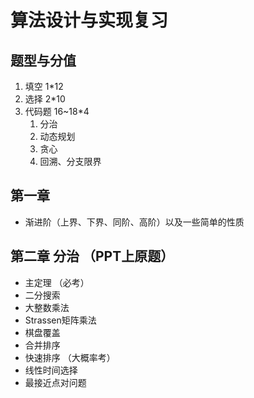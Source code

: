 # 算法设计与实现复习

## 题型与分值

1. 填空 1*12
2. 选择 2*10
3. 代码题 16~18*4
   1. 分治
   2. 动态规划
   3. 贪心
   4. 回溯、分支限界

## 第一章

- 渐进阶（上界、下界、同阶、高阶）以及一些简单的性质

## 第二章 分治 （PPT上原题）

- 主定理 （必考）
- 二分搜索
- 大整数乘法
- Strassen矩阵乘法
- 棋盘覆盖
- 合并排序
- 快速排序 （大概率考）
- 线性时间选择
- 最接近点对问题